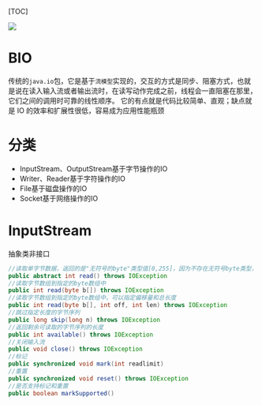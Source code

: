 [TOC]

![](https://raw.githubusercontent.com/1990frog/imagebed/default/1602318247_20200329152311223_2053232899.png)

# BIO
传统的`java.io`包，它是基于`流模型`实现的，交互的方式是同步、阻塞方式，也就是说在读入输入流或者输出流时，在读写动作完成之前，线程会一直阻塞在那里，它们之间的调用时可靠的线性顺序。
它的有点就是代码比较简单、直观；缺点就是 IO 的效率和扩展性很低，容易成为应用性能瓶颈

# 分类
+ InputStream、OutputStream基于字节操作的IO
+ Writer、Reader基于字符操作的IO
+ File基于磁盘操作的IO
+ Socket基于网络操作的IO

# InputStream
抽象类非接口
```java
//读取单字节数据，返回的是"无符号的byte"类型值[0,255]，因为不存在无符号byte类型，所以返回值是int
public abstract int read() throws IOException
//读取字节数组到指定的byte数组中
public int read(byte b[]) throws IOException
//读取字节数组到指定的byte数组中，可以指定偏移量和总长度
public int read(byte b[], int off, int len) throws IOException
//跳过指定长度的字节序列
public long skip(long n) throws IOException 
//返回剩余可读取的字节序列的长度
public int available() throws IOException
//关闭输入流
public void close() throws IOException
//标记
public synchronized void mark(int readlimit)
//重置
public synchronized void reset() throws IOException
//是否支持标记和重置
public boolean markSupported()
```

